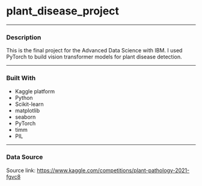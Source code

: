 # plant_disease_project

---
### Description
This is the final project for the Advanced Data Science with IBM. I used PyTorch to build vision transformer models for plant disease detection.

---
### Built With

- Kaggle platform
- Python 
- Scikit-learn
- matplotlib
- seaborn
- PyTorch
- timm
- PIL

---
### Data Source
Source link: https://www.kaggle.com/competitions/plant-pathology-2021-fgvc8
